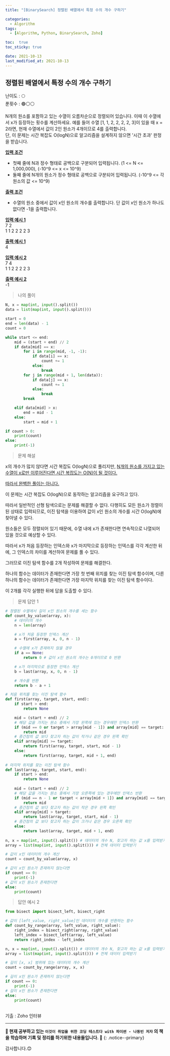 ```yaml
---
title: "[BinarySearch] 정렬된 배열에서 특정 수의 개수 구하기"

categories:
  - Algorithm
tags:
  - [Algorithm, Python, BinarySearch, Zoho]

toc:  true
toc_sticky: true

date: 2021-10-13
last_modified_at: 2021-10-13
---
```


## 정렬된 배열에서 특정 수의 개수 구하기  

난이도 : 🌕  
푼횟수 : 🟢⚪⚪  

N개의 원소를 포함하고 있는 수열이 오름차순으로 정렬되어 있습니다. 이때 이 수열에서 x가 등장하는 횟수를 계산하세요. 예를 들어 수열 [1, 1, 2, 2, 2, 2, 3]이 있을 때 x = 2라면, 현재 수열에서 값이 2인 원소가 4개이므로 4를 출력합니다.  
단, 이 문제는 시간 복잡도 O(logN)으로 알고리즘을 설계하지 않으면 '시간 초과' 판정을 받습니다.  

**<u>입력 조건</u>**  
- 첫째 줄에 N과 정수 형태로 공백으로 구분되어 입력됩니다. (1 <= N <= 1,000,000), (-10^9 <= x <= 10^9)  
- 둘째 줄에 N개의 원소가 정수 형태로 공백으로 구분되어 입력됩니다. (-10^9 <= 각 원소의 값 <= 10^9)  

**<u>출력 조건</u>**  
- 수열의 원소 중에서 값이 x인 원소의 개수를 출력합니다. 단 값이 x인 원소가 하나도 없다면 -1을 출력합니다.  

**<u>입력 예시 1</u>**  
7 2  
1 1 2 2 2 2 3  

**<u>출력 예시 1</u>**  
4  

**<u>입력 예시 2</u>**  
7 4  
1 1 2 2 2 2 3  

**<u>출력 예시 2</u>**  
-1  

> 나의 풀이  

```python
N, x = map(int, input().split())
data = list(map(int, input().split()))

start = 0
end = len(data) - 1
count = 0

while start <= end:
    mid = (start + end) // 2
    if data[mid] == x:
        for i in range(mid, -1, -1):
            if data[i] == x:
                count += 1
            else:
                break
        for j in range(mid + 1, len(data)):
            if data[j] == x:
                count += 1
            else:
                break
        break

    elif data[mid] > x:
        end = mid - 1
    else:
        start = mid + 1

if count > 0:
    print(count)
else:
    print(-1)
```

> 문제 해설  

x의 개수가 많지 않다면 시간 복잡도 O(logN)으로 풀리지만, <u>N개의 원소를 가지고 있는 수열이 x로만 이루어진다면 시간 복잡도는 O(N)이 될 것이다.</u>  

<u>따라서 완벽한 풀이는 아니다.</u>  

이 문제는 시간 복잡도 O(logN)으로 동작하는 알고리즘을 요구하고 있다.  

따라서 일반적인 선형 탐색으로는 문제를 해결할 수 없다. 다행히도 모든 원소가 정렬이 된 상태로 입력되므로, 이진 탐색을 이용하여 값이 x인 원소의 개수를 시간 O(logN)에 찾아낼 수 있다.  

원소들은 모두 정렬되어 있기 때문에, 수열 내에 x가 존재한다면 연속적으로 나열되어 있을 것으로 예상할 수 있다.  

따라서 x가 처음 등장하는 인덱스와 x가 마지막으로 등장하는 인덱스를 각각 계산한 뒤에, 그 인덱스의 차이를 계산하여 문제를 풀 수 있다.  

그러므로 이진 탐색 함수를 2개 작성하여 문제를 해결한다.  

하나의 함수는 데이터가 존재한다면 가장 첫 번째 위치를 찾는 이진 탐색 함수이며, 다른 하나의 함수는 데이터가 존재한다면 가장 마지막 위치를 찾는 이진 탐색 함수이다.  

이 2개를 각각 실행한 뒤에 답을 도출할 수 있다.

> 문제 답안 1  

```python
# 정렬된 수열에서 길이 x인 원소의 개수를 세는 함수
def count_by_value(array, x):
    # 데이터의 개수
    n = len(array)

    # x가 처음 등장한 인덱스 계산
    a = first(array, x, 0, n - 1)

    # 수열에 x가 존재하지 않을 경우
    if a == None:
        return 0 # 값이 x인 원소의 개수는 0개이므로 0 반환

    # x가 마지막으로 등장한 인덱스 계산
    b = last(array, x, 0, n - 1)

    # 개수를 반환
    return b - a + 1

# 처음 위치를 찾는 이진 탐색 함수
def first(array, target, start, end):
    if start > end:
        return None

    mid = (start + end) // 2
    # 해당 값을 가지는 원소 중에서 가장 왼쪽에 있는 경우에만 인덱스 반환
    if (mid == 0 or target > array[mid - 1]) and array[mid] == target:
        return mid
    # 중간점의 값 보다 찾고자 하는 값이 작거나 같은 경우 왼쪽 확인
    elif array[mid] >= target:
        return first(array, target, start, mid - 1)
    else:
        return first(array, target, mid + 1, end)
    
# 마지막 위치를 찾는 이진 탐색 함수
def last(array, target, start, end):
    if start > end:
        return None
    
    mid = (start + end) // 2
    # 해당 값을 가지는 원소 중에서 가장 오른쪽에 있는 경우에만 인덱스 반환
    if (mid == n - 1 or target < array[mid + 1]) and array[mid] == target:
        return mid
    # 중간점의 값 보다 찾고자 하는 값이 작은 경우 왼쪽 확인
    elif array[mid] > target:
        return last(array, target, start, mid - 1)
    # 중간점의 값 보다 찾고자 하는 값이 크거나 같은 경우 오른쪽 확인
    else:
        return last(array, target, mid + 1, end)
    
n, x = map(int, input().split()) # 데이터의 개수 N, 찾고자 하는 값 x를 입력받기
array = list(map(int, input().split())) # 전체 데이터 입력받기

# 값이 x인 데이터의 개수 계산
count = count_by_value(array, x)

# 값이 x인 원소가 존재하지 않는다면
if count == 0:
    print(-1)
# 값이 x인 원소가 존재한다면
else:
    print(count)
```  


> 답안 예시 2  

```python
from bisect import bisect_left, bisect_right

# 값이 [left_value, right_value]인 데이터의 개수를 반환하는 함수
def count_by_range(array, left_value, right_value):
    right_index = bisect_right(array, right_value)
    left_index = bisect_left(array, left_value)
    return right_index - left_index

n, x = map(int, input().split()) # 데이터의 개수 N, 찾고자 하는 값 x를 입력받기
array = list(map(int, input().split())) # 전체 데이터 입력받기

# 길이 [x, x] 범위에 있는 데이터의 개수 계산
count = count_by_range(array, x, x)

# 길이 x인 원소가 존재하지 않는다면
if count == 0:
    print(-1)
# 길이 x인 원소가 존재한다면
else:
    print(count)
```

<br>
기출 : Zoho 인터뷰  

---
**🐢 현재 공부하고 있는 `이것이 취업을 위한 코딩 테스트다 with 파이썬 - 나동빈 저자` 의 책을 학습하며 기록 및 정리를 하기위한 내용들입니다. 🐢**
{: .notice--primary}

감사합니다.😊